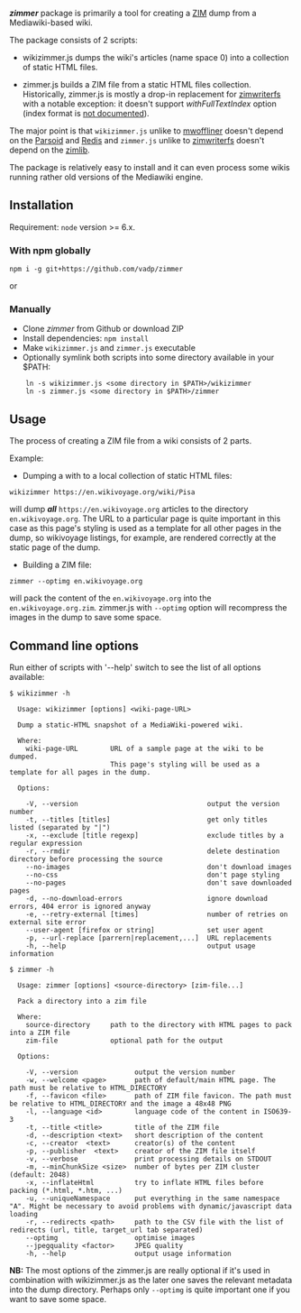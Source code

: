***zimmer*** package is primarily a tool for creating a [ZIM](http://www.openzim.org/wiki/OpenZIM) dump from a Mediawiki-based wiki.

The package consists of 2 scripts:

- wikizimmer.js dumps the wiki's articles (name space 0) into a collection of static HTML files.

- zimmer.js builds a ZIM file from a static HTML files collection. Historically, zimmer.js is mostly a drop-in replacement for [zimwriterfs](https://github.com/wikimedia/openzim/tree/master/zimwriterfs) with a notable exception: it doesn't support *withFullTextIndex* option (index format is [not documented](http://www.openzim.org/wiki/ZIM_Index_Format)).

The major point is that `wikizimmer.js` unlike to [mwoffliner](https://github.com/openzim/mwoffliner) doesn't depend on the  [Parsoid](https://www.mediawiki.org/wiki/Parsoid) and [Redis](https://redis.io/) and `zimmer.js` unlike to [zimwriterfs](https://github.com/wikimedia/openzim/tree/master/zimwriterfs) doesn't depend on the [zimlib](http://www.openzim.org/wiki/Zimlib).

The package is relatively easy to install and it can even process some wikis running rather old versions of the Mediawiki engine.

## Installation
Requirement: `node` version >= 6.x.

### With npm globally

```
npm i -g git+https://github.com/vadp/zimmer
```

or

### Manually

* Clone *zimmer* from Github or download ZIP
* Install dependencies: `npm install`
* Make `wikizimmer.js` and `zimmer.js` executable
* Optionally symlink both scripts into some directory available in your $PATH:

```
    ln -s wikizimmer.js <some directory in $PATH>/wikizimmer
    ln -s zimmer.js <some directory in $PATH>/zimmer
```

## Usage

The process of creating a ZIM file from a wiki consists of 2 parts.

Example:

* Dumping a with to a local collection of static HTML files:

`wikizimmer https://en.wikivoyage.org/wiki/Pisa`

 will dump ***all*** `https://en.wikivoyage.org` articles to the directory `en.wikivoyage.org`. The URL to a particular page is quite important in this case as this page's styling is used as a template for all other pages in the dump, so wikivoyage listings, for example, are rendered correctly at the static page of the dump.

* Building a ZIM file:

`zimmer --optimg en.wikivoyage.org`

will pack the content of the `en.wikivoyage.org` into the `en.wikivoyage.org.zim`. zimmer.js with `--optimg` option will recompress the images in the dump to save some space.


## Command line options

Run either of scripts with '--help' switch to see the list of all options available:

```
$ wikizimmer -h

  Usage: wikizimmer [options] <wiki-page-URL>

  Dump a static-HTML snapshot of a MediaWiki-powered wiki.

  Where:
    wiki-page-URL        URL of a sample page at the wiki to be dumped.
                         This page's styling will be used as a template for all pages in the dump.

  Options:

    -V, --version                                output the version number
    -t, --titles [titles]                        get only titles listed (separated by "|")
    -x, --exclude [title regexp]                 exclude titles by a regular expression
    -r, --rmdir                                  delete destination directory before processing the source
    --no-images                                  don't download images
    --no-css                                     don't page styling
    --no-pages                                   don't save downloaded pages
    -d, --no-download-errors                     ignore download errors, 404 error is ignored anyway
    -e, --retry-external [times]                 number of retries on external site error
    --user-agent [firefox or string]             set user agent
    -p, --url-replace [parrern|replacement,...]  URL replacements
    -h, --help                                   output usage information
```

```
$ zimmer -h

  Usage: zimmer [options] <source-directory> [zim-file...]

  Pack a directory into a zim file

  Where:
    source-directory     path to the directory with HTML pages to pack into a ZIM file
    zim-file             optional path for the output

  Options:

    -V, --version              output the version number
    -w, --welcome <page>       path of default/main HTML page. The path must be relative to HTML_DIRECTORY
    -f, --favicon <file>       path of ZIM file favicon. The path must be relative to HTML_DIRECTORY and the image a 48x48 PNG
    -l, --language <id>        language code of the content in ISO639-3
    -t, --title <title>        title of the ZIM file
    -d, --description <text>   short description of the content
    -c, --creator  <text>      creator(s) of the content
    -p, --publisher  <text>    creator of the ZIM file itself
    -v, --verbose              print processing details on STDOUT
    -m, --minChunkSize <size>  number of bytes per ZIM cluster (default: 2048)
    -x, --inflateHtml          try to inflate HTML files before packing (*.html, *.htm, ...)
    -u, --uniqueNamespace      put everything in the same namespace "A". Might be necessary to avoid problems with dynamic/javascript data loading
    -r, --redirects <path>     path to the CSV file with the list of redirects (url, title, target_url tab separated)
    --optimg                   optimise images
    --jpegquality <factor>     JPEG quality
    -h, --help                 output usage information
```

**NB:** The most options of the zimmer.js are really optional if it's used in combination with wikizimmer.js as the later one saves the relevant metadata into the dump directory. Perhaps only `--optimg` is quite important one if you want to save some space.
